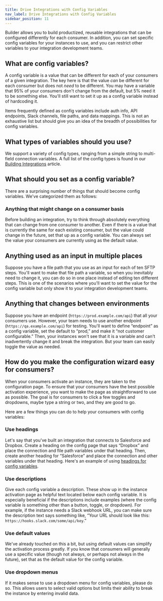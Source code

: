 ```yaml
---
title: Drive Integrations with Config Variables
nav_label: Drive Integrations with Config Variables
sidebar_position: 11
---
```


Builder allows you to build productized, reusable integrations that can be configured differently for each consumer. In addition, you can set specific config variables for your instances to use, and you can restrict other variables to your integration development teams.

## What are config variables?

A config variable is a value that can be different for each of your consumers of a given integration. The key here is that the value _can_ be different for each consumer but does not _need_ to be different. You may have a variable that 95% of your consumers don't change from the default, but 5% need it to be something else. You'll still want to set it up as a config variable instead of hardcoding it.

Items frequently defined as config variables include auth info, API endpoints, Slack channels, file paths, and data mappings. This is not an exhaustive list but should give you an idea of the breadth of possibilities for config variables.

## What types of variables should you use?

We support a variety of config types, ranging from a simple string to multi-field connection variables. A full list of the config types is found in our [Building Integrations](/self-managed/composer/builder/integrations/building-integrations#config-variable-data-types) article.

## What should you set as a config variable?

There are a surprising number of things that should become config variables. We've categorized them as follows:

### Anything that might change on a consumer basis

Before building an integration, try to think through absolutely everything that can change from one consumer to another. Even if there is a value that is currently the same for each existing consumer, but the value could change in the future, set that up as a config variable. You can always set the value your consumers are currently using as the default value.

## Anything used as an input in multiple places

Suppose you have a file path that you use as an input for each of ten SFTP steps. You'll want to make that file path a variable, so when you inevitably need to change it, you can do so in one place instead of editing ten different steps. This is one of the scenarios where you'll want to set the value for the config variable but only show it to your integration development teams.

## Anything that changes between environments

Suppose you have an endpoint (`https://prod.example.com/api`) that all your consumers use. However, your team needs to use another endpoint (`https://qa.example.com/api`) for testing. You'll want to define “endpoint” as a config variable, set the default to “prod,” and make it “not customer configurable.” Then, your instances won't see that it is a variable and can't inadvertently change it and break the integration. But your team can easily toggle the value as needed.

## How do you make the configuration wizard easy for consumers?

When your consumers activate an instance, they are taken to the configuration page. To ensure that your consumers have the best possible activation experience, you want to make the page as straightforward to use as possible. The goal is for consumers to click a few toggles and dropdowns, maybe type a string or two, and they are good to go.

Here are a few things you can do to help your consumers with config variables:

### Use headings

Let's say that you've built an integration that connects to Salesforce and Dropbox. Create a heading on the config page that says “Dropbox” and place the connection and file path variables under that heading. Then, create another heading for “Salesforce” and place the connection and other variables under that heading. Here's an example of using [headings for config variables](/self-managed/composer/builder/quickstarts/integrations/configuration-driven-integration#basic-config-variables).

### Use descriptions

Give each config variable a description. These show up in the instance activation page as helpful text located below each config variable. It is especially beneficial if the descriptions include examples (where the config variable is something other than a button, toggle, or dropdown). For example, if the instance needs a Slack webhook URL, you can make sure the description text says something like, “Your URL should look like this: `https://hooks.slack.com/some/api/key`.”

### Use default values

We've already touched on this a bit, but using default values can simplify the activation process greatly. If you know that consumers will generally use a specific value (though not always, or perhaps not always in the future), set that as the default value for the config variable.

### Use dropdown menus

If it makes sense to use a dropdown menu for config variables, please do so. This allows users to select valid options but limits their ability to break the instance by entering invalid data.
